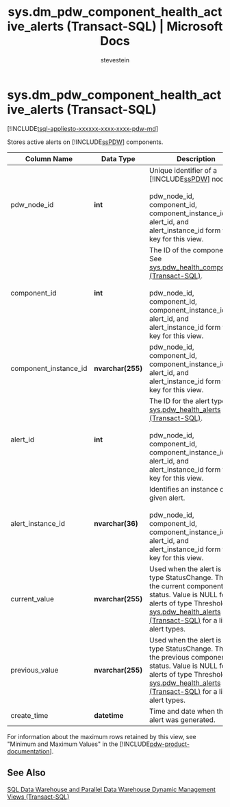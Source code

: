 ﻿---
title: "sys.dm_pdw_component_health_active_alerts (Transact-SQL) | Microsoft Docs"
ms.custom: ""
ms.date: "03/07/2017"
ms.prod: sql
ms.prod_service: "pdw"
ms.reviewer: ""
ms.suite: "sql"
ms.technology: system-objects
ms.tgt_pltfrm: ""
ms.topic: conceptual
ms.assetid: c53e4a36-b841-424a-b8e2-255b1878deb6
caps.latest.revision: 8
author: stevestein
ms.author: sstein
manager: craigg
monikerRange: ">= aps-pdw-2016 || = sqlallproducts-allversions"
---
# sys.dm_pdw_component_health_active_alerts (Transact-SQL)
[!INCLUDE[tsql-appliesto-xxxxxx-xxxx-xxxx-pdw-md](../../includes/tsql-appliesto-xxxxxx-xxxx-xxxx-pdw-md.md)]

  Stores active alerts on [!INCLUDE[ssPDW](../../includes/sspdw-md.md)] components.  
  
|Column Name|Data Type|Description|Range|  
|-----------------|---------------|-----------------|-----------|  
|pdw_node_id|**int**|Unique identifier of a [!INCLUDE[ssPDW](../../includes/sspdw-md.md)] node.<br /><br /> pdw_node_id, component_id, component_instance_id, alert_id, and alert_instance_id form the key for this view.|NOT NULL|  
|component_id|**int**|The ID of the component. See [sys.pdw_health_components &#40;Transact-SQL&#41;](../../relational-databases/system-catalog-views/sys-pdw-health-components-transact-sql.md).<br /><br /> pdw_node_id, component_id, component_instance_id, alert_id, and alert_instance_id form the key for this view.|NOT NULL|  
|component_instance_id|**nvarchar(255)**|pdw_node_id, component_id, component_instance_id, alert_id, and alert_instance_id form the key for this view.|NOT NULL|  
|alert_id|**int**|The ID for the alert type. See [sys.pdw_health_alerts &#40;Transact-SQL&#41;](../../relational-databases/system-catalog-views/sys-pdw-health-alerts-transact-sql.md).<br /><br /> pdw_node_id, component_id, component_instance_id, alert_id, and alert_instance_id form the key for this view.|NOT NULL|  
|alert_instance_id|**nvarchar(36)**|Identifies an instance of a given alert.<br /><br /> pdw_node_id, component_id, component_instance_id, alert_id, and alert_instance_id form the key for this view.|NOT NULL|  
|current_value|**nvarchar(255)**|Used when the alert is of type StatusChange. This is the current component status. Value is NULL for alerts of type Threshold. See [sys.pdw_health_alerts &#40;Transact-SQL&#41;](../../relational-databases/system-catalog-views/sys-pdw-health-alerts-transact-sql.md) for a list of alert types.|NULL|  
|previous_value|**nvarchar(255)**|Used when the alert is of type StatusChange. This is the previous component status. Value is NULL for alerts of type Threshold. See [sys.pdw_health_alerts &#40;Transact-SQL&#41;](../../relational-databases/system-catalog-views/sys-pdw-health-alerts-transact-sql.md) for a list of alert types.|NULL|  
|create_time|**datetime**|Time and date when the alert was generated.|NOT NULL|  
  
 For information about the maximum rows retained by this view, see "Minimum and Maximum Values" in the [!INCLUDE[pdw-product-documentation](../../includes/pdw-product-documentation-md.md)].  
  
## See Also  
 [SQL Data Warehouse and Parallel Data Warehouse Dynamic Management Views &#40;Transact-SQL&#41;](../../relational-databases/system-dynamic-management-views/sql-and-parallel-data-warehouse-dynamic-management-views.md)  
  
  

